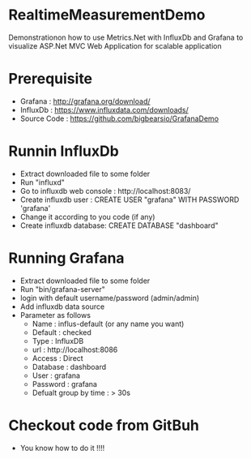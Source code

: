 # RealtimeMeasurementDemo

Demonstrationon how to use Metrics.Net with InfluxDb and Grafana to visualize ASP.Net MVC Web Application for scalable application

# Prerequisite
- Grafana : http://grafana.org/download/
- InfluxDb : https://www.influxdata.com/downloads/
- Source Code : https://github.com/bigbearsio/GrafanaDemo

# Runnin InfluxDb
- Extract downloaded file to some folder
- Run "influxd"
- Go to influxdb web console : http://localhost:8083/
- Create influxdb user : CREATE USER "grafana" WITH PASSWORD 'grafana'
- Change it according to you code (if any)
- Create influxdb database: CREATE DATABASE "dashboard"

# Running Grafana
- Extract downloaded file to some folder
- Run "bin/grafana-server"
- login with default username/password (admin/admin)
- Add influxdb data source
- Parameter as follows
  - Name : influs-default (or any name you want)
  - Default : checked
  - Type : InfluxDB
  - url : http://localhost:8086
  - Access : Direct
  - Database : dashboard
  - User : grafana
  - Password : grafana
  - Defualt group by time : > 30s

# Checkout code from GitBuh
- You know how to do it !!!!